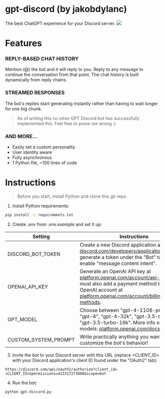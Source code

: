 # gpt-discord (by jakobdylanc)
The best ChatGPT experience for your Discord server.
![](https://github.com/jakobdylanc/gpt-discord/assets/38699060/e496bb18-616a-40ac-93f4-42fe09488747)

# Features
### REPLY-BASED CHAT HISTORY
Mention (@) the bot and it will reply to you. Reply to any message to continue the conversation from that point. 
The chat history is built dynamically from reply chains.

### STREAMED RESPONSES
The bot's replies start generating instantly rather than having to wait longer for one big chunk.
> As of writing this no other GPT Discord bot has successfully implemented this. Feel free to prove me wrong :)

### AND MORE...
- Easily set a custom personality
- User identity aware
- Fully asynchronous
- 1 Python file, ~100 lines of code

# Instructions
> Before you start, install Python and clone this git repo.
1. Install Python requirements:
```bash
pip install -r requirements.txt
```

2. Create _.env_ from _.env.example_ and set it up:

| Setting | Instructions |
| --- | --- |
| DISCORD\_BOT_TOKEN | Create a new Discord application at [discord.com/developers/applications](https://discord.com/developers/applications) and generate a token under the "Bot" tab. Also enable "message content intent". |
| OPENAI\_API_KEY | Generate an OpenAI API key at [platform.openai.com/account/api-keys](https://platform.openai.com/account/api-keys). You must also add a payment method to your OpenAI account at [platform.openai.com/account/billing/payment-methods](https://platform.openai.com/account/billing/payment-methods).|
| GPT_MODEL | Choose between "gpt-4-1106-preview", "gpt-4", "gpt-4-32k", "gpt-3.5-turbo", or "gpt-3.5-turbo-16k". More info on OpenAI models: [platform.openai.com/docs/models](https://platform.openai.com/docs/models) |
| CUSTOM\_SYSTEM_PROMPT | Write practically anything you want to customize the bot's behavior! |

3. Invite the bot to your Discord server with this URL (replace <CLIENT_ID> with your Discord application's client ID found under the "OAuth2" tab):
```plaintext
https://discord.com/api/oauth2/authorize?client_id=<CLIENT_ID>&permissions=412317273088&scope=bot
```

4. Run the bot:
```bash
python gpt-discord.py
```
